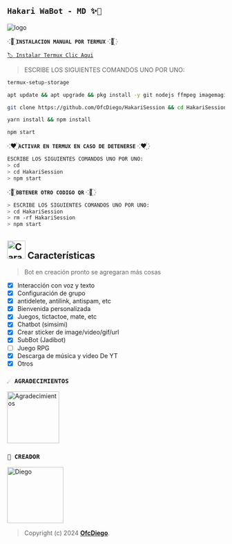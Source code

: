 ## **`Hakari WaBot - MD ✨️🤍`**

![logo](https://telegra.ph/file/ee766bd8f3d370c0bec7a.jpg)

⁖🩵꙰  **`INSTALACION MANUAL POR TERMUX`** ⁖🩵꙰

[`🏷 Instalar Termux Clic Aqui`](https://www.mediafire.com/file/3hsvi3xkpq3a64o/termux_118.apk/file)

> ESCRIBE LOS SIGUIENTES COMANDOS UNO POR UNO:

```bash
termux-setup-storage
```
```bash
apt update && apt upgrade && pkg install -y git nodejs ffmpeg imagemagick yarn
```
```bash
git clone https://github.com/OfcDiego/HakariSession && cd HakariSession
```
```bash
yarn install && npm install
```
```bash
npm start
```

⁖❤️꙰ **`ACTIVAR EN TERMUX EN CASO DE DETENERSE`** ⁖❤️꙰
```bash
ESCRIBE LOS SIGUIENTES COMANDOS UNO POR UNO:
> cd 
> cd HakariSession
> npm start
```

⁖💚꙰  **`OBTENER OTRO CODIGO QR`** ⁖💚꙰
```bash
> ESCRIBE LOS SIGUIENTES COMANDOS UNO POR UNO:
> cd HakariSession
> rm -rf HakariSession
> npm start
```

## <img src="https://i.pinimg.com/originals/73/69/6e/73696e022df7cd5cb3d999c6875361dd.gif" alt="Características" width="42" height="42"> Características

> Bot en creación pronto se agregaran más cosas 

- [x] Interacción con voz y texto
- [x] Configuración de grupo
- [x] antidelete, antilink, antispam, etc
- [x] Bienvenida personalizada
- [x] Juegos, tictactoe, mate, etc
- [x] Chatbot (simsimi)
- [x] Crear sticker de image/video/gif/url
- [x] SubBot (Jadibot)
- [ ] Juego RPG
- [x] Descarga de música y video De YT
- [x] Otros

### `☄️ AGRADECIMIENTOS`
<a
href="https://github.com/elrebelde21"><img src="https://github.com/elrebelde21.png" width="120" height="120" alt="Agradecimientos"/></a>

### `👑 CREADOR`
<a
href="https://github.com/OfcDiego"><img src="https://github.com/OfcDiego.png" width="130" height="130" alt="Diego"/></a>

> Copyright (c) 2024 **[OfcDiego](https://github.com/OfcDiego/HakariWaBot-MD)**.